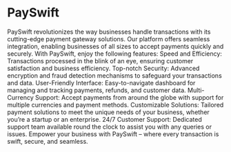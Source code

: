 # PaySwift
 PaySwift revolutionizes the way businesses handle transactions with its cutting-edge payment gateway solutions. Our platform offers seamless integration, enabling businesses of all sizes to accept payments quickly and securely. With PaySwift, enjoy the following features:  Speed and Efficiency: Transactions processed in the blink of an eye, ensuring customer satisfaction and business efficiency. Top-notch Security: Advanced encryption and fraud detection mechanisms to safeguard your transactions and data. User-Friendly Interface: Easy-to-navigate dashboard for managing and tracking payments, refunds, and customer data. Multi-Currency Support: Accept payments from around the globe with support for multiple currencies and payment methods. Customizable Solutions: Tailored payment solutions to meet the unique needs of your business, whether you’re a startup or an enterprise. 24/7 Customer Support: Dedicated support team available round the clock to assist you with any queries or issues. Empower your business with PaySwift – where every transaction is swift, secure, and seamless.
